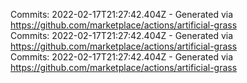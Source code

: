 Commits: 2022-02-17T21:27:42.404Z - Generated via https://github.com/marketplace/actions/artificial-grass
<br>
Commits: 2022-02-17T21:27:42.404Z - Generated via https://github.com/marketplace/actions/artificial-grass
<br>
Commits: 2022-02-17T21:27:42.404Z - Generated via https://github.com/marketplace/actions/artificial-grass
<br>
